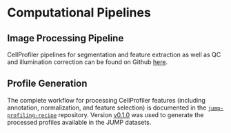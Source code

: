 # Computational Pipelines

## Image Processing Pipeline

CellProfiler pipelines for segmentation and feature extraction as well as QC and illumination correction can be found on Github [here](https://github.com/broadinstitute/imaging-platform-pipelines/tree/master/JUMP_production).

## Profile Generation

The complete workflow for processing CellProfiler features (including annotation, normalization, and feature selection) is documented in the [`jump-profiling-recipe`](https://github.com/broadinstitute/jump-profiling-recipe) repository. Version [v0.1.0](https://github.com/broadinstitute/jump-profiling-recipe/releases/tag/v0.1.0) was used to generate the processed profiles available in the JUMP datasets.

